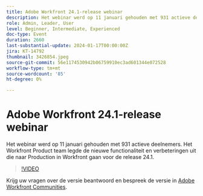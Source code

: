 ```yaml
---
title: Adobe Workfront 24.1-release webinar
description: Het webinar werd op 11 januari gehouden met 931 actieve deelnemers. Het Workfront Product team legde de nieuwe functionaliteit en verbeteringen uit die naar Production in Workfront gaan voor de release 24.1.
role: Admin, Leader, User
level: Beginner, Intermediate, Experienced
doc-type: Event
duration: 2660
last-substantial-update: 2024-01-17T00:00:00Z
jira: KT-14792
thumbnail: 3426854.jpeg
source-git-commit: 56e1174530942b06759910ec3ad601344e072528
workflow-type: tm+mt
source-wordcount: '85'
ht-degree: 0%

---
```



# Adobe Workfront 24.1-release webinar

Het webinar werd op 11 januari gehouden met 931 actieve deelnemers. Het Workfront Product team legde de nieuwe functionaliteit en verbeteringen uit die naar Production in Workfront gaan voor de release 24.1.

>[!VIDEO](https://video.tv.adobe.com/v/3426854/?learn=on)

Krijg uw vragen over de versie beantwoord en bespreek de versie in [Adobe Workfront Communities](https://experienceleaguecommunities.adobe.com/t5/workfront-discussions/event-follow-up-adobe-workfront-24-1-release-webinar/td-p/645442?profile.language=en).